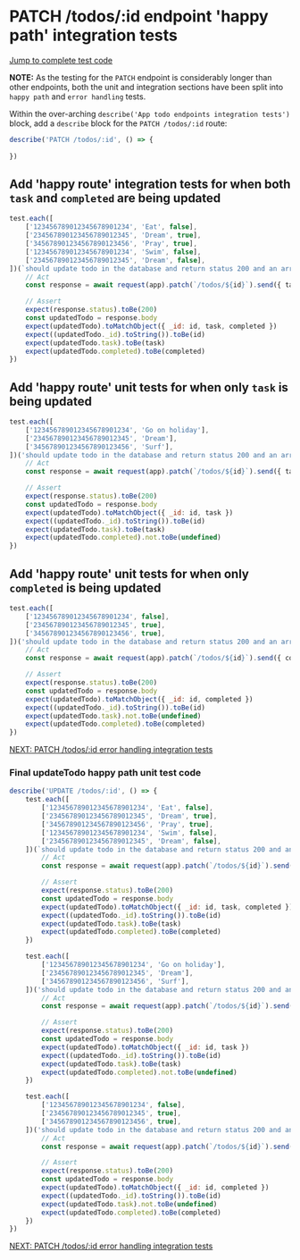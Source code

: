 # PATCH /todos/:id endpoint 'happy path' integration tests

[Jump to complete test code](#final-updatetodo-happy-path-integration-test-code)

**NOTE:** As the testing for the `PATCH` endpoint is considerably longer than other endpoints, both the unit and integration sections have been split into `happy path` and `error handling` tests.

Within the over-arching `describe('App todo endpoints integration tests')` block, add a `describe` block for the `PATCH /todos/:id` route:

```javascript
describe('PATCH /todos/:id', () => {
    
})
```

## Add 'happy route' integration tests for when both `task` and `completed` are being updated

```javascript
test.each([
    ['123456789012345678901234', 'Eat', false],
    ['234567890123456789012345', 'Dream', true],
    ['345678901234567890123456', 'Pray', true],
    ['123456789012345678901234', 'Swim', false],
    ['234567890123456789012345', 'Dream', false],
])(`should update todo in the database and return status 200 and an array with the updated todo object when passed id: "%s", task: "%s" and completed: %s`, async (id, task, completed) => {
    // Act
    const response = await request(app).patch(`/todos/${id}`).send({ task, completed })

    // Assert
    expect(response.status).toBe(200)
    const updatedTodo = response.body
    expect(updatedTodo).toMatchObject({ _id: id, task, completed })
    expect((updatedTodo._id).toString()).toBe(id)
    expect(updatedTodo.task).toBe(task)
    expect(updatedTodo.completed).toBe(completed)
})
```

## Add 'happy route' unit tests for when only `task` is being updated

```javascript
test.each([
    ['123456789012345678901234', 'Go on holiday'],
    ['234567890123456789012345', 'Dream'],
    ['345678901234567890123456', 'Surf'],
])('should update todo in the database and return status 200 and an array with the updated todo object with id: "%s" when only the task property: "%s", is passed in', async (id, task) => {
    // Act
    const response = await request(app).patch(`/todos/${id}`).send({ task })

    // Assert
    expect(response.status).toBe(200)
    const updatedTodo = response.body
    expect(updatedTodo).toMatchObject({ _id: id, task })
    expect((updatedTodo._id).toString()).toBe(id)
    expect(updatedTodo.task).toBe(task)
    expect(updatedTodo.completed).not.toBe(undefined)
})
```

## Add 'happy route' unit tests for when only `completed` is being updated

```javascript
test.each([
    ['123456789012345678901234', false],
    ['234567890123456789012345', true],
    ['345678901234567890123456', true],
])('should update todo in the database and return status 200 and an array with the updated todo object with id: "%s" when only the completed property: %s, is passed in', async (id, completed) => {
    // Act
    const response = await request(app).patch(`/todos/${id}`).send({ completed })

    // Assert
    expect(response.status).toBe(200)
    const updatedTodo = response.body
    expect(updatedTodo).toMatchObject({ _id: id, completed })
    expect((updatedTodo._id).toString()).toBe(id)
    expect(updatedTodo.task).not.toBe(undefined)
    expect(updatedTodo.completed).toBe(completed)
})
```

[NEXT: PATCH /todos/:id error handling integration tests](6e_updateTodo_errorHandlingIntegrationTests.md)

### Final updateTodo happy path unit test code

```javascript
describe('UPDATE /todos/:id', () => {
    test.each([
        ['123456789012345678901234', 'Eat', false],
        ['234567890123456789012345', 'Dream', true],
        ['345678901234567890123456', 'Pray', true],
        ['123456789012345678901234', 'Swim', false],
        ['234567890123456789012345', 'Dream', false],
    ])(`should update todo in the database and return status 200 and an array with the updated todo object when passed id: "%s", task: "%s" and completed: %s`, async (id, task, completed) => {
        // Act
        const response = await request(app).patch(`/todos/${id}`).send({ task, completed })

        // Assert
        expect(response.status).toBe(200)
        const updatedTodo = response.body
        expect(updatedTodo).toMatchObject({ _id: id, task, completed })
        expect((updatedTodo._id).toString()).toBe(id)
        expect(updatedTodo.task).toBe(task)
        expect(updatedTodo.completed).toBe(completed)
    })

    test.each([
        ['123456789012345678901234', 'Go on holiday'],
        ['234567890123456789012345', 'Dream'],
        ['345678901234567890123456', 'Surf'],
    ])('should update todo in the database and return status 200 and an array with the updated todo object with id: "%s" when only the task property: "%s", is passed in', async (id, task) => {
        // Act
        const response = await request(app).patch(`/todos/${id}`).send({ task })

        // Assert
        expect(response.status).toBe(200)
        const updatedTodo = response.body
        expect(updatedTodo).toMatchObject({ _id: id, task })
        expect((updatedTodo._id).toString()).toBe(id)
        expect(updatedTodo.task).toBe(task)
        expect(updatedTodo.completed).not.toBe(undefined)
    })

    test.each([
        ['123456789012345678901234', false],
        ['234567890123456789012345', true],
        ['345678901234567890123456', true],
    ])('should update todo in the database and return status 200 and an array with the updated todo object with id: "%s" when only the completed property: %s, is passed in', async (id, completed) => {
        // Act
        const response = await request(app).patch(`/todos/${id}`).send({ completed })

        // Assert
        expect(response.status).toBe(200)
        const updatedTodo = response.body
        expect(updatedTodo).toMatchObject({ _id: id, completed })
        expect((updatedTodo._id).toString()).toBe(id)
        expect(updatedTodo.task).not.toBe(undefined)
        expect(updatedTodo.completed).toBe(completed)
    })
})
```

[NEXT: PATCH /todos/:id error handling integration tests](6e_updateTodo_errorHandlingIntegrationTests.md)